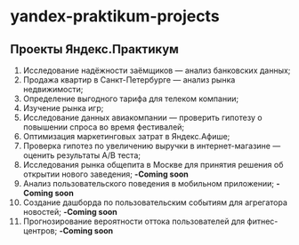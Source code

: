 # yandex-praktikum-projects
## Проекты Яндекс.Практикум
1. Исследование надёжности заёмщиков — анализ банковских данных;
2. Продажа квартир в Санкт-Петербурге — анализ рынка недвижимости;
3. Определение выгодного тарифа для телеком компании;
4. Изучение рынка игр;
5. Исследование данных авиакомпании — проверить гипотезу о повышении спроса во время фестивалей;
6. Оптимизация маркетинговых затрат в Яндекс.Афише;
7. Проверка гипотез по увеличению выручки в интернет-магазине — оценить результаты A/B теста;
8. Исследования рынка общепита в Москве для принятия решения об открытии нового заведения; **-Coming soon** 
9. Анализ пользовательского поведения в мобильном приложении; **-Coming soon** 
10. Создание дашборда по пользовательским событиям для агрегатора новостей; **-Coming soon**
11. Прогнозирование вероятности оттока пользователей для фитнес-центров; **-Coming soon**
